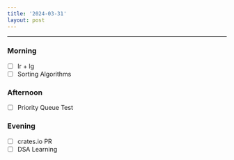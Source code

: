 ```yaml
---
title: '2024-03-31'
layout: post
---
```


---

### Morning

- [ ] lr + lg
- [ ] Sorting Algorithms

### Afternoon

- [ ] Priority Queue Test

### Evening

- [ ] crates.io PR
- [ ] DSA Learning
